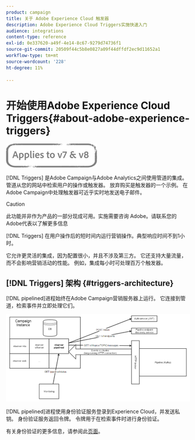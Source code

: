 ```yaml
---
product: campaign
title: 关于 Adobe Experience Cloud 触发器
description: Adobe Experience Cloud Triggers实施快速入门
audience: integrations
content-type: reference
exl-id: 0e337620-a49f-4e14-8c67-9279d74736f1
source-git-commit: 20509f44c5b8e0827a09f44dffdf2ec9d11652a1
workflow-type: tm+mt
source-wordcount: '228'
ht-degree: 11%

---
```


# 开始使用Adobe Experience Cloud Triggers{#about-adobe-experience-triggers}

![](../../assets/common.svg)

[!DNL Triggers] 是Adobe Campaign与Adobe Analytics之间使用管道的集成。管道从您的网站中检索用户的操作或触发器。 放弃购买是触发器的一个示例。 在Adobe Campaign中处理触发器可近乎实时地发送电子邮件。

>[!CAUTION]
>
>此功能并非作为产品的一部分现成可用。实施需要咨询 Adobe。请联系您的Adobe代表以了解更多信息

[!DNL Triggers] 在用户操作后的短时间内运行营销操作。典型响应时间不到1小时。

它允许更灵活的集成，因为配置很小，并且不涉及第三方。
它还支持大量流量，而不会影响营销活动的性能。 例如，集成每小时可处理百万个触发器。

## [!DNL Triggers] 架构 {#triggers-architecture}

[!DNL pipelined]进程始终在Adobe Campaign营销服务器上运行。 它连接到管道，检索事件并立即处理它们。

![](assets/triggers_2.png)

[!DNL pipelined]进程使用身份验证服务登录到Experience Cloud，并发送私钥。 身份验证服务返回令牌。 令牌用于在检索事件时进行身份验证。

有关身份验证的更多信息，请参阅此[页面](../../integrations/using/configuring-adobe-io.md)。
